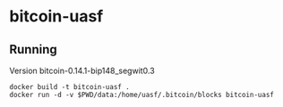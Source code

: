# bitcoin-uasf
## Running

Version bitcoin-0.14.1-bip148_segwit0.3

`docker build -t bitcoin-uasf .`  
`docker run -d -v $PWD/data:/home/uasf/.bitcoin/blocks bitcoin-uasf`
